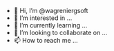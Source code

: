 - 👋 Hi, I’m @wagreniergsoft
- 👀 I’m interested in ...
- 🌱 I’m currently learning ...
- 💞️ I’m looking to collaborate on ...
- 📫 How to reach me ...

<!---
wagreniergsoft/wagreniergsoft is a ✨ special ✨ repository because its `README.md` (this file) appears on your GitHub profile.
You can click the Preview link to take a look at your changes.
--->
